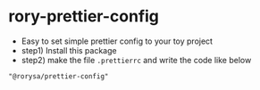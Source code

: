 # rory-prettier-config

- Easy to set simple prettier config to your toy project
- step1) Install this package
- step2) make the file `.prettierrc` and write the code like below

```
"@rorysa/prettier-config"
```

